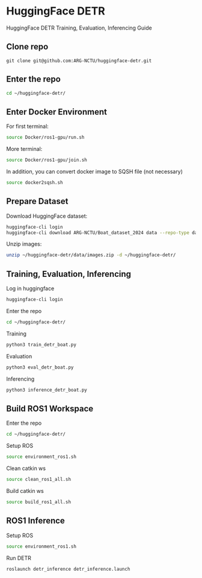 # HuggingFace DETR

HuggingFace DETR Training, Evaluation, Inferencing Guide

## Clone repo 

```
git clone git@github.com:ARG-NCTU/huggingface-detr.git
``` 

## Enter the repo

```bash
cd ~/huggingface-detr/
```

## Enter Docker Environment

For first terminal:

```bash
source Docker/ros1-gpu/run.sh
```

More terminal:

```bash
source Docker/ros1-gpu/join.sh
```

In addition, you can convert docker image to SQSH file (not necessary)

```bash
source docker2sqsh.sh 
```

## Prepare Dataset

Download HuggingFace dataset:

```bash
huggingface-cli login
huggingface-cli download ARG-NCTU/Boat_dataset_2024 data --repo-type dataset --local-dir ~/huggingface-detr
```

Unzip images:

```bash
unzip ~/huggingface-detr/data/images.zip -d ~/huggingface-detr/
```

## Training, Evaluation, Inferencing

Log in huggingface

```bash
huggingface-cli login
```

Enter the repo

```bash
cd ~/huggingface-detr/
```

Training

```bash
python3 train_detr_boat.py
```

Evaluation

```bash
python3 eval_detr_boat.py
```

Inferencing

```bash
python3 inference_detr_boat.py
```

## Build ROS1 Workspace

Enter the repo

```bash
cd ~/huggingface-detr/
```

Setup ROS

```bash
source environment_ros1.sh 
```

Clean catkin ws

```bash
source clean_ros1_all.sh
```

Build catkin ws

```bash
source build_ros1_all.sh
```

## ROS1 Inference

Setup ROS

```bash
source environment_ros1.sh 
```

Run DETR

```bash
roslaunch detr_inference detr_inference.launch 
```
